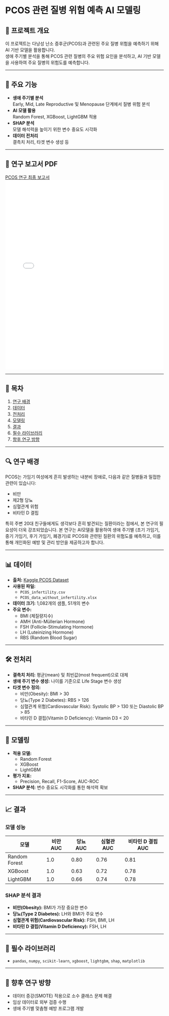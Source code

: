 # PCOS 관련 질병 위험 예측 AI 모델링

## 📖 프로젝트 개요
이 프로젝트는 다낭성 난소 증후군(PCOS)과 관련된 주요 질병 위험을 예측하기 위해 AI 기반 모델을 활용합니다.  
생애 주기별 분석을 통해 PCOS 관련 질병의 주요 위험 요인을 분석하고, AI 기반 모델을 사용하여 주요 질병의 위험도를 예측합니다. 

---

## 📌 주요 기능
- **생애 주기별 분석**  
  Early, Mid, Late Reproductive 및 Menopause 단계에서 질병 위험 분석
- **AI 모델 활용**  
  Random Forest, XGBoost, LightGBM 적용
- **SHAP 분석**  
  모델 해석력을 높이기 위한 변수 중요도 시각화
- **데이터 전처리**  
  결측치 처리, 타겟 변수 생성 등

---
## 📄 연구 보고서 PDF
[PCOS 연구 최종 보고서](./PCOS_연구_최종_보고서.pdf)
<embed src="./PCOS_연구_최종_보고서.pdf" width="100%" height="600px" />

---

## 📂 목차
1. [연구 배경](#-연구-배경)
2. [데이터](#-데이터)
3. [전처리](#-전처리)
4. [모델링](#-모델링)
5. [결과](#-결과)
6. [필수 라이브러리](#-필수-라이브러리)
7. [향후 연구 방향](#-향후-연구-방향)

---

## 🔍 연구 배경
PCOS는 가임기 여성에게 흔히 발생하는 내분비 장애로, 다음과 같은 질병들과 밀접한 관련이 있습니다:
- 비만
- 제2형 당뇨
- 심혈관계 위험
- 비타민 D 결핍

특히 주변 20대 친구들에게도 생각보다 흔히 발견되는 질환이라는 점에서, 본 연구의 필요성이 더욱 강조되었습니다. 본 연구는 AI모델을 활용하여 생애 주기별 (초기 가임기, 중기 가임기, 후기 가임기, 폐경기)로 PCOS와 관련된 질환의 위험도를 예측하고, 이를 통해 개인화된 예방 및 관리 방안을 제공하고자 합니다. 



---

## 📊 데이터
- **출처:** [Kaggle PCOS Dataset](https://www.kaggle.com/code/jagatheeswari/pcos-dataset)
- **사용된 파일:**
  - `PCOS_infertility.csv`
  - `PCOS_data_without_infertility.xlsx`
- **데이터 크기:** 1,082개의 샘플, 51개의 변수
- **주요 변수:**
  - BMI (체질량지수)
  - AMH (Anti-Müllerian Hormone)
  - FSH (Follicle-Stimulating Hormone)
  - LH (Luteinizing Hormone)
  - RBS (Random Blood Sugar)

---

## 🛠 전처리
- **결측치 처리:** 평균(mean) 및 최빈값(most frequent)으로 대체
- **생애 주기 변수 생성:** 나이를 기준으로 Life Stage 변수 생성
- **타겟 변수 정의:**
  - 비만(Obesity): BMI > 30
  - 당뇨(Type 2 Diabetes): RBS > 126
  - 심혈관계 위험(Cardiovascular Risk): Systolic BP > 130 또는 Diastolic BP > 85
  - 비타민 D 결핍(Vitamin D Deficiency): Vitamin D3 < 20

---

## 🤖 모델링
- **적용 모델:**
  - Random Forest
  - XGBoost
  - LightGBM
- **평가 지표:**
  - Precision, Recall, F1-Score, AUC-ROC
- **SHAP 분석:** 변수 중요도 시각화를 통한 해석력 확보

---

## 📈 결과
### **모델 성능**
| 모델          | 비만 AUC | 당뇨 AUC | 심혈관 AUC | 비타민 D 결핍 AUC |
|---------------|----------|----------|------------|------------------|
| Random Forest | 1.0      | 0.80     | 0.76       | 0.81             |
| XGBoost       | 1.0      | 0.63     | 0.72       | 0.78             |
| LightGBM      | 1.0      | 0.66     | 0.74       | 0.78             |

### **SHAP 분석 결과**
- **비만(Obesity):** BMI가 가장 중요한 변수
- **당뇨(Type 2 Diabetes):** LH와 BMI가 주요 변수
- **심혈관계 위험(Cardiovascular Risk):** FSH, BMI, LH
- **비타민 D 결핍(Vitamin D Deficiency):** FSH, LH

---

## 🚀 필수 라이브러리

- `pandas`, `numpy`, `scikit-learn`, `xgboost`, `lightgbm`, `shap`, `matplotlib`


---

## 🔮 향후 연구 방향
- 데이터 증강(SMOTE) 적용으로 소수 클래스 문제 해결
- 임상 데이터로 외부 검증 수행
- 생애 주기별 맞춤형 예방 프로그램 개발

